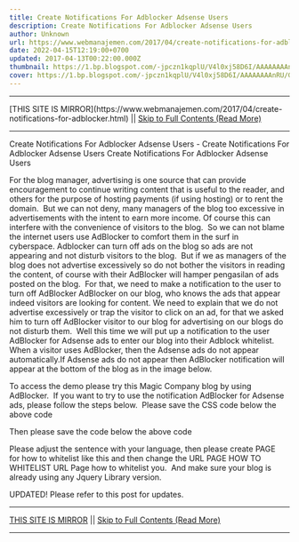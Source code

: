 ```yaml
---
title: Create Notifications For Adblocker Adsense Users
description: Create Notifications For Adblocker Adsense Users
author: Unknown
url: https://www.webmanajemen.com/2017/04/create-notifications-for-adblocker.html
date: 2022-04-15T12:19:00+0700
updated: 2017-04-13T00:22:00.000Z
thumbnail: https://1.bp.blogspot.com/-jpczn1kqplU/V4l0xj58D6I/AAAAAAAAnRU/GK2SYUZJ-4ERJuePuYYJlu4Ka-2PBLoYgCLcB/w1100/notifikasi-adblocker.jpg
cover: https://1.bp.blogspot.com/-jpczn1kqplU/V4l0xj58D6I/AAAAAAAAnRU/GK2SYUZJ-4ERJuePuYYJlu4Ka-2PBLoYgCLcB/w1100/notifikasi-adblocker.jpg
---
```


<hr/> [THIS SITE IS MIRROR](https://www.webmanajemen.com/2017/04/create-notifications-for-adblocker.html) || <a href="https://www.webmanajemen.com/2017/04/create-notifications-for-adblocker.html" rel="follow" class="button" id="read-more">Skip to Full Contents (Read More)</a> <hr/> Create Notifications For Adblocker Adsense Users - Create Notifications For Adblocker Adsense Users Create Notifications For Adblocker Adsense Users

For the blog manager, advertising is one source that can provide encouragement to continue writing content that is useful to the reader, and others for the purpose of hosting payments (if using hosting) or to rent the domain. 
But we can not deny, many managers of the blog too excessive in advertisements with the intent to earn more income. Of course this can interfere with the convenience of visitors to the blog. 
So we can not blame the internet users use AdBlocker to comfort them in the surf in cyberspace. Adblocker can turn off ads on the blog so ads are not appearing and not disturb visitors to the blog. 
But if we as managers of the blog does not advertise excessively so do not bother the visitors in reading the content, of course with their AdBlocker will hamper pengasilan of ads posted on the blog. 
For that, we need to make a notification to the user to turn off AdBlocker AdBlocker on our blog, who knows the ads that appear indeed visitors are looking for content. We need to explain that we do not advertise excessively or trap the visitor to click on an ad, for that we asked him to turn off AdBlocker visitor to our blog for advertising on our blogs do not disturb them. 
Well this time we will put up a notification to the user AdBlocker for Adsense ads to enter our blog into their Adblock whitelist. 
When a visitor uses AdBlocker, then the Adsense ads do not appear automatically.If Adsense ads do not appear then AdBlocker notification will appear at the bottom of the blog as in the image below. 


To access the demo please try this Magic Company blog by using AdBlocker. 
If you want to try to use the notification AdBlocker for Adsense ads, please follow the steps below. 
Please save the CSS code below the above code </head> 

<style>
#keep-ads {
 background: #1C90F3;
 color: #fff;
 padding: 10px 20px;
 position: fixed;
 bottom: -150px;
 left: 0;
 opacity: 0;
 font-size: 100%;
 line-height: 1.5em;
 transition: all .3s;
 width: 100%;
 height: auto;
 -moz-box-sizing: border-box;
 -webkit-box-sizing: border-box;
 box-sizing: border-box;
 z-index: 100000
}
#keep-ads p {
 margin: 0!important
}
#keep-ads a {
 color:#fff;
 text-decoration:underline;
}
#keep-ads.show {
 pointer-events: auto;
 opacity: 1;
 bottom: 0
}
.close-keep-ads {
 position: absolute;
 top: 0;
 right: 0;
 font-size: 24px;
 font-weight: 700;
 cursor:pointer;
 width:24px;
 height:24px;
 line-height:24px;
 text-align:center;
}</style>
Then please save the code below the above code </body> 

<div id='keep-ads'>
 <p>Like this blog? Keep us running by whitelisting this blog in your ad blocker.</p>
 <p>This is <a href='URL PAGE HOW TO WHITELIST' target='_blank' title='how to whitelisting'>how to whitelisting</a> this blog in your ad blocker.</p>
 <p>Thank you!</p>
 <div class='close-keep-ads' onclick='hidekeep()'>&#215;</div>
</div>
<script>
//<![CDATA[
setTimeout(function() {
 var info = document.getElementById("keep-ads");
 var ads = document.querySelectorAll("ins.adsbygoogle");
 if ($(ads).height() === 0 ) {
 info.className = "show";
 }
}, 2000)
function hidekeep() {
 var e = document.getElementById("keep-ads").style.display = "none";
};
//]]>
</script>
Please adjust the sentence with your language, then please create PAGE for how to whitelist like this and then change the URL PAGE HOW TO WHITELIST URL Page how to whitelist you. 
And make sure your blog is already using any Jquery Library version. 

UPDATED!
Please refer to this post for updates. <hr/> [THIS SITE IS MIRROR](https://www.webmanajemen.com/2017/04/create-notifications-for-adblocker.html) || <a href="https://www.webmanajemen.com/2017/04/create-notifications-for-adblocker.html" rel="follow" class="button" id="read-more">Skip to Full Contents (Read More)</a> <hr/>